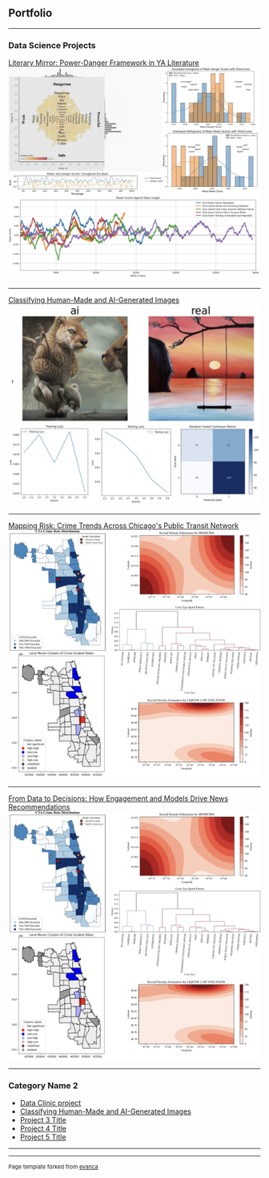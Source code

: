 ## Portfolio

---

### Data Science Projects

[Literary Mirror: Power-Danger Framework in YA Literature](/pdf/DSI-project.pdf)
<img src="images/Job portfolio.jpg?raw=true"/>

---
[Classifying Human-Made and AI-Generated Images](https://github.com/shfessuh/shfessuh.github.io/blob/main/Notebooks/Spatial%20cluster_final(CLEAN).ipynb)
<img src="images/AI.jpg?raw=true"/>

---
[Mapping Risk: Crime Trends Across Chicago's Public Transit Network](http://example.com/)
<img src="images/clustering.jpg?raw=true"/>

---
[From Data to Decisions: How Engagement and Models Drive News Recommendations](/pdf/News_Recommendations.pdf)
<img src="images/clustering.jpg?raw=true"/>


---

### Category Name 2

- [Data Clinic project](http://example.com/)
- [Classifying Human-Made and AI-Generated Images](http://example.com/)
- [Project 3 Title](http://example.com/)
- [Project 4 Title](http://example.com/)
- [Project 5 Title](http://example.com/)

---




---
<p style="font-size:11px">Page template forked from <a href="https://github.com/evanca/quick-portfolio">evanca</a></p>
<!-- Remove above link if you don't want to attibute -->

